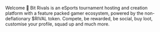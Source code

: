 Welcome :wave:
Bit Rivals is an eSports tournament hosting and creation platform with a feature packed gamer ecosystem, powered by the non-deflationary $RIVAL token.
Compete, be rewarded, be social, buy loot, customise your profile, squad up and much more.
